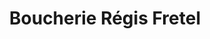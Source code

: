 ---
title: "Boucherie Régis Fretel"
url: /berneval-le-grand/boucherie-regis-fretel/
shop: boucherie
---
